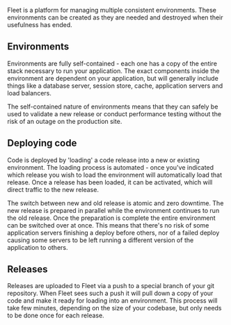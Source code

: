 Fleet is a platform for managing multiple consistent environments. These environments can be created as they are needed and destroyed when their usefulness has ended.

Environments
------------
Environments are fully self-contained - each one has a copy of the entire stack necessary to run your application. The exact components inside the environment are dependent on your application, but will generally include things like a database server, session store, cache, application servers and load balancers.

The self-contained nature of environments means that they can safely be used to validate a new release or conduct performance testing without the risk of an outage on the production site.

Deploying code
--------------
Code is deployed by 'loading' a code release into a new or existing environment. The loading process is automated - once you've indicated which release you wish to load the environment will automatically load that release. Once a release has been loaded, it can be activated, which will direct traffic to the new release.

The switch between new and old release is atomic and zero downtime. The new release is prepared in parallel while the environment continues to run the old release. Once the preparation is complete the entire environment can be switched over at once. This means that there's no risk of some application servers finishing a deploy before others, nor of a failed deploy causing some servers to be left running a different version of the application to others.

Releases
--------
Releases are uploaded to Fleet via a push to a special branch of your git repository. When Fleet sees such a push it will pull down a copy of your code and make it ready for loading into an environment. This process will take few minutes, depending on the size of your codebase, but only needs to be done once for each release.
